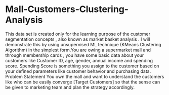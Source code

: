 # Mall-Customers-Clustering-Analysis
This data set is created only for the learning purpose of the customer segmentation concepts , also known as market basket analysis . I will demonstrate this by using unsupervised ML technique (KMeans Clustering Algorithm) in the simplest form.You are owing a supermarket mall and through membership cards , you have some basic data about your customers like Customer ID, age, gender, annual income and spending score. Spending Score is something you assign to the customer based on your defined parameters like customer behavior and purchasing data.  Problem Statement You own the mall and want to understand the customers like who can be easily converge [Target Customers] so that the sense can be given to marketing team and plan the strategy accordingly.
